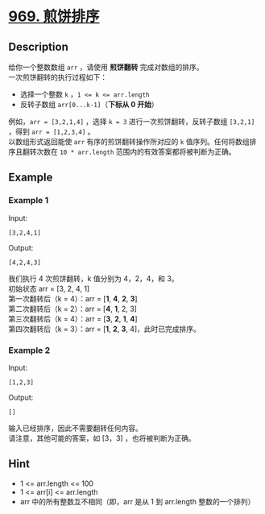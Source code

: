 # [969. 煎饼排序](https://leetcode.cn/problems/pancake-sorting/)
## Description
给你一个整数数组 `arr` ，请使用 **煎饼翻转** 完成对数组的排序。  
一次煎饼翻转的执行过程如下：  
- 选择一个整数 `k` ，`1 <= k <= arr.length`  
- 反转子数组 `arr[0...k-1]`（**下标从 0 开始**）  


例如，`arr = [3,2,1,4]` ，选择 `k = 3` 进行一次煎饼翻转，反转子数组 `[3,2,1]` ，得到 `arr = [1,2,3,4]` 。  
以数组形式返回能使 `arr` 有序的煎饼翻转操作所对应的 `k` 值序列。任何将数组排序且翻转次数在 `10 * arr.length` 范围内的有效答案都将被判断为正确。  
## Example
### Example 1
Input:  
```
[3,2,4,1]
```
Output:
```
[4,2,4,3]
```
我们执行 4 次煎饼翻转，k 值分别为 4，2，4，和 3。  
初始状态 arr = [3, 2, 4, 1]  
第一次翻转后（k = 4）：arr = [**1**, **4**, **2**, **3**]  
第二次翻转后（k = 2）：arr = [**4**, **1**, 2, 3]  
第三次翻转后（k = 4）：arr = [**3**, **2**, **1**, **4**]  
第四次翻转后（k = 3）：arr = [**1**, **2**, **3**, 4]，此时已完成排序。  
### Example 2
Input:  
```
[1,2,3]
```
Output:
```
[]
```
输入已经排序，因此不需要翻转任何内容。  
请注意，其他可能的答案，如 [3，3] ，也将被判断为正确。  
## Hint
- 1 <= arr.length <= 100
- 1 <= arr[i] <= arr.length
- arr 中的所有整数互不相同（即，arr 是从 1 到 arr.length 整数的一个排列）
